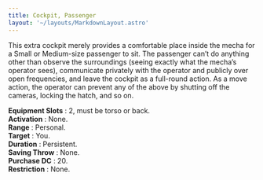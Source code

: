 ```yaml
---
title: Cockpit, Passenger
layout: '~/layouts/MarkdownLayout.astro'
---
```

This extra cockpit merely provides a comfortable place inside the mecha for a
Small or Medium-size passenger to sit. The passenger can’t do anything other
than observe the surroundings (seeing exactly what the mecha’s operator sees),
communicate privately with the operator and publicly over open frequencies,
and leave the cockpit as a full-round action. As a move action, the operator
can prevent any of the above by shutting off the cameras, locking the hatch,
and so on.

**Equipment Slots** : 2, must be torso or back.  
**Activation** : None.  
**Range** : Personal.  
**Target** : You.  
**Duration** : Persistent.  
**Saving Throw** : None.  
**Purchase DC** : 20.  
**Restriction** : None.

